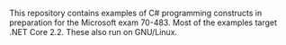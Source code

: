 This repository contains examples of C# programming constructs in preparation for the Microsoft exam 70-483.
Most of the examples target .NET Core 2.2. These also run on GNU/Linux.